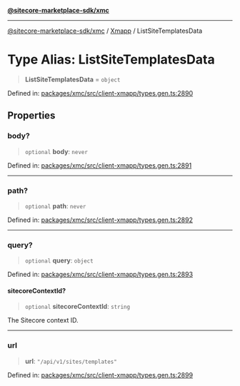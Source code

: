 [**@sitecore-marketplace-sdk/xmc**](../../../../README.md)

***

[@sitecore-marketplace-sdk/xmc](../../../../README.md) / [Xmapp](../README.md) / ListSiteTemplatesData

# Type Alias: ListSiteTemplatesData

> **ListSiteTemplatesData** = `object`

Defined in: [packages/xmc/src/client-xmapp/types.gen.ts:2890](https://github.com/Sitecore/marketplace-sdk/blob/main/packages/xmc/src/client-xmapp/types.gen.ts#L2890)

## Properties

### body?

> `optional` **body**: `never`

Defined in: [packages/xmc/src/client-xmapp/types.gen.ts:2891](https://github.com/Sitecore/marketplace-sdk/blob/main/packages/xmc/src/client-xmapp/types.gen.ts#L2891)

***

### path?

> `optional` **path**: `never`

Defined in: [packages/xmc/src/client-xmapp/types.gen.ts:2892](https://github.com/Sitecore/marketplace-sdk/blob/main/packages/xmc/src/client-xmapp/types.gen.ts#L2892)

***

### query?

> `optional` **query**: `object`

Defined in: [packages/xmc/src/client-xmapp/types.gen.ts:2893](https://github.com/Sitecore/marketplace-sdk/blob/main/packages/xmc/src/client-xmapp/types.gen.ts#L2893)

#### sitecoreContextId?

> `optional` **sitecoreContextId**: `string`

The Sitecore context ID.

***

### url

> **url**: `"/api/v1/sites/templates"`

Defined in: [packages/xmc/src/client-xmapp/types.gen.ts:2899](https://github.com/Sitecore/marketplace-sdk/blob/main/packages/xmc/src/client-xmapp/types.gen.ts#L2899)
